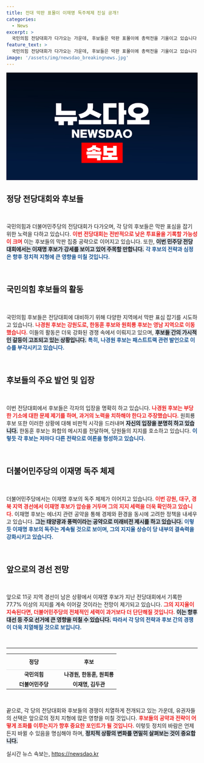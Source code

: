 ```yaml
---
title: 전대 막판 표몰이 이재명 독주체제 진실 공개!
categories:
  - News
excerpt: >
  국민의힘 전당대회가 다가오는 가운데, 후보들은 막판 표몰이에 총력전을 기울이고 있습니다. 더불어민주당 이재명 후보는 경선에서 압승을 거두며 독주 체제를 확립했습니다. 정치의 분수령이 될 이 순간, 당신의 선택은 무엇일까요?
feature_text: >
  국민의힘 전당대회가 다가오는 가운데, 후보들은 막판 표몰이에 총력전을 기울이고 있습니다. 더불어민주당 이재명 후보는 경선에서 압승을 거두며 독주 체제를 확립했습니다. 정치의 분수령이 될 이 순간, 당신의 선택은 무엇일까요?
image: '/assets/img/newsdao_breakingnews.jpg'
---
```


<p><img src="/assets/img/newsdao_breakingnews.jpg" alt="implanttips 속보" /></p>

<h2 data-ke-size="size26">정당 전당대회와 후보들</h2>

<p data-ke-size="size16">&nbsp;</p>

<p>국민의힘과 더불어민주당의 전당대회가 다가오며, 각 당의 후보들은 막판 표심을 잡기 위한 노력을 다하고 있습니다. <b><span style="color: #ee2323;">이번 전당대회는 전반적으로 낮은 투표율을 기록할 가능성이 크며</span></b> 이는 후보들의 막판 집중 공략으로 이어지고 있습니다. 또한, <b><span style="background-color: #21538527;">이번 민주당 전당대회에서는 이재명 후보가 강세를 보이고 있어 주목할 만합니다.</span></b> <b><span style="color: #1a5490;">각 후보의 전략과 심정은 향후 정치적 지형에 큰 영향을 미칠 것입니다.</span></b></p>

<p data-ke-size="size16">&nbsp;</p>

<h2 data-ke-size="size26">국민의힘 후보들의 활동</h2>

<p data-ke-size="size16">&nbsp;</p>

<p>국민의힘 후보들은 전당대회에 대비하기 위해 다양한 지역에서 막판 표심 잡기를 시도하고 있습니다. <b><span style="color: #ee2323;">나경원 후보는 강원도로, 한동훈 후보와 원희룡 후보는 영남 지역으로 이동했습니다.</span></b> 이들의 활동은 더욱 강화된 경쟁 속에서 이뤄지고 있으며, <b><span style="background-color: #21538527;">후보들 간의 가시적인 갈등이 고조되고 있는 상황입니다.</span></b> <b><span style="color: #1a5490;">특히, 나경원 후보는 패스트트랙 관련 발언으로 이슈를 부각시키고 있습니다.</span></b></p>

<p data-ke-size="size16">&nbsp;</p>

<h2 data-ke-size="size26">후보들의 주요 발언 및 입장</h2>

<p data-ke-size="size16">&nbsp;</p>

<p>이번 전당대회에서 후보들은 각자의 입장을 명확히 하고 있습니다. <b><span style="color: #ee2323;">나경원 후보는 부당한 기소에 대한 문제 제기를 하며, 과거의 노력을 치하해야 한다고 주장했습니다.</span></b> 원희룡 후보 또한 이러한 상황에 대해 비판적 시각을 드러내며 <b><span style="background-color: #21538527;">자신의 입장을 분명히 하고 있습니다.</span></b> 한동훈 후보는 화합의 메시지를 전달하며, 당원들의 지지를 호소하고 있습니다. <b><span style="color: #1a5490;">이렇듯 각 후보는 저마다 다른 전략으로 여론을 형성하고 있습니다.</span></b></p>

<p data-ke-size="size16">&nbsp;</p>

<h2 data-ke-size="size26">더불어민주당의 이재명 독주 체제</h2>

<p data-ke-size="size16">&nbsp;</p>

<p>더불어민주당에서는 이재명 후보의 독주 체제가 이어지고 있습니다. <b><span style="color: #ee2323;">이번 강원, 대구, 경북 지역 경선에서 이재명 후보가 압승을 거두며 그의 지지 세력을 더욱 확인하고 있습니다.</span></b> 이재명 후보는 에너지 관련 공약을 통해 경제와 환경을 동시에 고려한 정책을 내세우고 있습니다. <b><span style="background-color: #21538527;">그는 태양광과 풍력이라는 공약으로 미래비전 제시를 하고 있습니다.</span></b> <b><span style="color: #1a5490;">이렇듯 이재명 후보의 독주는 계속될 것으로 보이며, 그의 지지율 상승이 당 내부의 결속력을 강화시키고 있습니다.</span></b></p>

<p data-ke-size="size16">&nbsp;</p>

<h2 data-ke-size="size26">앞으로의 경선 전망</h2>

<p data-ke-size="size16">&nbsp;</p>

<p>앞으로 11곳 지역 경선이 남은 상황에서 이재명 후보가 지난 전당대회에서 기록한 77.7% 이상의 지지를 계속 이어갈 것이라는 전망이 제기되고 있습니다. <b><span style="color: #ee2323;">그의 지지율이 지속된다면, 더불어민주당의 전체적인 세력이 과거보다 더 단단해질 것입니다.</span></b> <b><span style="background-color: #21538527;">이는 향후 대선 등 주요 선거에 큰 영향을 미칠 수 있습니다.</span></b> <b><span style="color: #1a5490;">따라서 각 당의 전략과 후보 간의 경쟁이 더욱 치열해질 것으로 보입니다.</span></b></p>

<p data-ke-size="size16">&nbsp;</p>

<hr>

<table style="border-collapse:collapse; width:100%; margin-top:10px; margin-bottom:10px;">
<tr style="border-bottom:1px solid #dee2e6;">
<td style="width: 50%; text-align: center; height: 35px;"><b>정당</b></td>
<td style="width: 50%; text-align: center; height: 35px;"><b>후보</b></td>
</tr>
<tr>
<td style="text-align: center; height: 17px;"><b>국민의힘</b></td>
<td style="text-align: center; height: 17px;"><b>나경원, 한동훈, 원희룡</b></td>
</tr>
<tr>
<td style="text-align: center; height: 17px;"><b>더불어민주당</b></td>
<td style="text-align: center; height: 17px;"><b>이재명, 김두관</b></td>
</tr>
</table>

<p data-ke-size="size16">&nbsp;</p>

<p>끝으로, 각 당의 전당대회와 후보들의 경쟁이 치열하게 전개되고 있는 가운데, 유권자들의 선택은 앞으로의 정치 지형에 많은 영향을 미칠 것입니다. <b><span style="color: #ee2323;">후보들의 공약과 전략이 어떻게 조화를 이루는지가 향후 중요한 포인트가 될 것입니다.</span></b> 이렇듯 정치의 바람은 언제든지 바뀔 수 있음을 명심해야 하며, <b><span style="background-color: #21538527;">정치적 상황의 변화를 면밀히 살펴보는 것이 중요합니다.</span></b></p>
실시간 뉴스 속보는, <a href="https://newsdao.kr" rel="dofollow">https://newsdao.kr</a>


